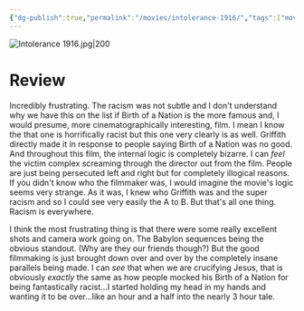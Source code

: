 ```yaml
---
{"dg-publish":true,"permalink":"/movies/intolerance-1916/","tags":["movies"],"created":"2024-01-25","updated":"2025-03-13"}
---
```



![Intolerance 1916.jpg|200](/img/user/Attachments/Intolerance%201916.jpg)

# Review

Incredibly frustrating. The racism was not subtle and I don't understand why we have this on the list if Birth of a Nation is the more famous and, I would presume, more cinematographically interesting, film. I mean I know the that one is horrifically racist but this one very clearly is as well. Griffith directly made it in response to people saying Birth of a Nation was no good. And throughout this film, the internal logic is completely bizarre. I can *feel* the victim complex screaming through the director out from the film. People are just being persecuted left and right but for completely illogical reasons. If you didn't know who the filmmaker was, I would imagine the movie's logic seems very strange. As it was, I knew who Griffith was and the super racism and so I could see very easily the A to B. But that's all one thing. Racism is everywhere.

I think the most frustrating thing is that there were some really excellent shots and camera work going on. The Babylon sequences being the obvious standout. (Why are they our friends though?) But the good filmmaking is just brought down over and over by the completely insane parallels being made. I can *see* that when we are crucifying Jesus, that is obviously *exactly* the same as how people mocked his Birth of a Nation for being fantastically racist...I started holding my head in my hands and wanting it to be over...like an hour and a half into the nearly 3 hour tale.
